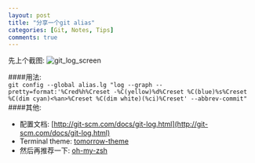 ```yaml
---
layout: post
title: "分享一个git alias"
categories: [Git, Notes, Tips]
comments: true
---
```

先上个截图:
![git_log_screen](https://raw.github.com/RoCry/rocry.github.com/master/assets/pics/git_log_screen.png)

####用法:   
`
git config --global alias.lg "log --graph --pretty=format:'%Cred%h%Creset -%C(yellow)%d%Creset %C(blue)%s%Creset %C(dim cyan)<%an>%Creset %C(dim white)(%ci)%Creset' --abbrev-commit"
`
####其他:
*	配置文档: [http://git-scm.com/docs/git-log.html](http://git-scm.com/docs/git-log.html)
*	Terminal theme: [tomorrow-theme](https://github.com/chriskempson/tomorrow-theme)
*	然后再推荐一下: [oh-my-zsh](https://github.com/robbyrussell/oh-my-zsh)
